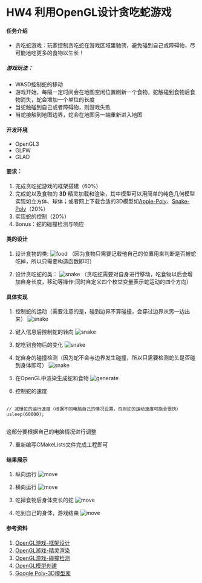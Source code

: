 # HW4 利用OpenGL设计贪吃蛇游戏

#### 任务介绍
- 贪吃蛇游戏：玩家控制贪吃蛇在游戏区域里驰骋，避免碰到自己或障碍物，尽可能地吃更多的食物以生长！

##### 游戏玩法：
- WASD控制蛇的移动
- 游戏开始，每隔一定时间会在地图空闲位置刷新一个食物，蛇触碰到食物后食物消失，蛇会增加一个单位的长度
- 当蛇触碰到自己或者障碍物，则游戏失败
- 当蛇接触到地图边界，蛇会在地图另一端重新进入地图

#### 开发环境
- OpenGL3
- GLFW
- GLAD

#### 要求：
1. 完成贪吃蛇游戏的框架搭建（60%）
2. 完成蛇以及食物的 **3D** 精灵加载和渲染，其中模型可以用简单的纯色几何模型实现如立方体、球体；或者网上下载合适的3D模型如[Apple-Poly](https://poly.google.com/view/5hRReRDr0v4)、[Snake-Poly](https://poly.google.com/view/2ovwPNrRijL)（20%）
3. 实现蛇的控制（20%）
4. Bonus：蛇的碰撞检测与响应

#### 类的设计
1. 设计食物的类:
![food](https://github.com/erosWu/homework-picture/blob/master/HW4/food.png?raw=true)
（因为食物只需要记载他自己的位置用来判断是否被蛇吃掉，所以只需要构造函数即可）

2. 设计贪吃蛇的类：
![snake](https://github.com/erosWu/homework-picture/blob/master/HW4/snake.png?raw=true)
（贪吃蛇需要对自身进行移动，吃食物以后会增加自身长度，移动等操作;同时自定义四个枚举变量表示蛇运动的四个方向）

#### 具体实现
1. 控制蛇的运动（需要注意的是，碰到边界不算碰撞，会穿过边界从另一边出来）
![snake](https://github.com/erosWu/homework-picture/blob/master/HW4/move.png?raw=true)

2. 键入信息后控制蛇的转向
![snake](https://github.com/erosWu/homework-picture/blob/master/HW4/turn.png?raw=true)

3. 蛇吃到食物后的变化
![snake](https://github.com/erosWu/homework-picture/blob/master/HW4/eat.png?raw=true)

4. 蛇自身的碰撞检测（因为蛇不会与边界发生碰撞，所以只需要检测蛇头是否碰到身体即可）
![snake](https://github.com/erosWu/homework-picture/blob/master/HW4/collision.png?raw=true)

5. 在OpenGL中渲染生成蛇和食物
![generate](https://github.com/erosWu/homework-picture/blob/master/HW4/generate.png?raw=true)

6. 控制蛇的速度
```

// 减慢蛇的运行速度（根据不同电脑自己的情况设置，否则蛇的运动速度可能会很快）
usleep(60000);


```
这部分要根据自己的电脑情况进行调整

7. 重新编写CMakeLists文件完成工程即可

#### 结果展示
1. 纵向运行
![move](https://github.com/erosWu/homework-picture/blob/master/HW4/up.png?raw=true)

2. 横向运行
![move](https://github.com/erosWu/homework-picture/blob/master/HW4/left.png?raw=true)

3. 吃掉食物后身体变长的蛇
![move](https://github.com/erosWu/homework-picture/blob/master/HW4/long.png?raw=true)

4. 吃到自己的身体，游戏结束
![move](https://github.com/erosWu/homework-picture/blob/master/HW4/out.png?raw=true)

#### 参考资料

1. [OpenGL游戏-框架设计](https://learnopengl.com/In-Practice/2D-Game/Setting-up)
2. [OpenGL游戏-精灵渲染](https://learnopengl.com/In-Practice/2D-Game/Rendering-Sprites)
3. [OpenGL游戏-碰撞检测](https://learnopengl.com/In-Practice/2D-Game/Collisions/Collision-detection)
4. [OpenGL模型创建](https://learnopengl.com/Getting-started/Hello-Triangle)
5. [Google Poly-3D模型库](https://poly.google.com)
